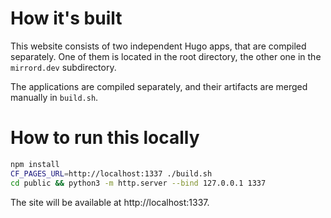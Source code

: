 # How it's built

This website consists of two independent Hugo apps, that are compiled separately.
One of them is located in the root directory, the other one in the `mirrord.dev` subdirectory.

The applications are compiled separately, and their artifacts are merged manually in `build.sh`.

# How to run this locally

```bash
npm install
CF_PAGES_URL=http://localhost:1337 ./build.sh
cd public && python3 -m http.server --bind 127.0.0.1 1337
```

The site will be available at http://localhost:1337.

